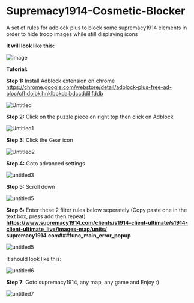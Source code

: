 # Supremacy1914-Cosmetic-Blocker
A set of rules for adblock plus to block some supremacy1914 elements in order to hide troop images while still displaying icons

**It will look like this:**

![image](https://user-images.githubusercontent.com/74624982/122214650-42763900-cea2-11eb-92a2-497d1e24c55c.png)

**Tutorial:**

**Step 1:**
Install Adblock extension on chrome
https://chrome.google.com/webstore/detail/adblock-plus-free-ad-bloc/cfhdojbkjhnklbpkdaibdccddilifddb

![Untitled](https://user-images.githubusercontent.com/74624982/122217663-8880cc00-cea5-11eb-9ac8-47c5bf094475.png)

**Step 2:**
Click on the puzzle piece on right top then click on Adblock

![Untitled1](https://user-images.githubusercontent.com/74624982/122217727-99314200-cea5-11eb-90f4-0103c2c7be00.png)

**Step 3:**
Click the Gear icon

![Untitled2](https://user-images.githubusercontent.com/74624982/122217766-a51d0400-cea5-11eb-8b41-634b901f9ee1.png)

**Step 4:**
Goto advanced settings

![untitled3](https://user-images.githubusercontent.com/74624982/122217784-a9492180-cea5-11eb-840c-7d0b74857396.png)

**Step 5:**
Scroll down

![untitled5](https://user-images.githubusercontent.com/74624982/122217849-b7973d80-cea5-11eb-960e-d71ace99f6c7.png)

**Step 6:**
Enter these 2 filter rules below seperately (Copy paste one in the text box, press add then repeat)
**https://www.supremacy1914.com/clients/s1914-client-ultimate/s1914-client-ultimate_live/images-map/units/**
**supremacy1914.com###func_main_error_popup**

![untitled5](https://user-images.githubusercontent.com/74624982/122217880-bd8d1e80-cea5-11eb-97c4-d0168d93be16.png)

It should look like this:

![untitled6](https://user-images.githubusercontent.com/74624982/122218069-f1684400-cea5-11eb-8e97-8bbf569386dd.png)

**Step 7:**
Goto supremacy1914, any map, any game and Enjoy :)

![untitled7](https://user-images.githubusercontent.com/74624982/122218115-ffb66000-cea5-11eb-8a97-d1f791f0eb64.png)

